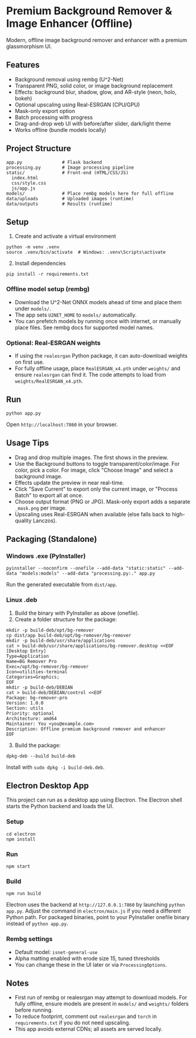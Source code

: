 # Premium Background Remover & Image Enhancer (Offline)

Modern, offline image background remover and enhancer with a premium glassmorphism UI.

## Features
- Background removal using rembg (U^2-Net)
- Transparent PNG, solid color, or image background replacement
- Effects: background blur, shadow, glow, and AR-style (neon, holo, bokeh)
- Optional upscaling using Real-ESRGAN (CPU/GPU)
- Mask-only export option
- Batch processing with progress
- Drag-and-drop web UI with before/after slider, dark/light theme
- Works offline (bundle models locally)

## Project Structure
```
app.py               # Flask backend
processing.py        # Image processing pipeline
static/              # Front-end (HTML/CSS/JS)
  index.html
  css/style.css
  js/app.js
models/              # Place rembg models here for full offline
data/uploads         # Uploaded images (runtime)
data/outputs         # Results (runtime)
```

## Setup
1. Create and activate a virtual environment
```
python -m venv .venv
source .venv/bin/activate  # Windows: .venv\Scripts\activate
```
2. Install dependencies
```
pip install -r requirements.txt
```

### Offline model setup (rembg)
- Download the U^2-Net ONNX models ahead of time and place them under `models/`.
- The app sets `U2NET_HOME` to `models/` automatically.
- You can prefetch models by running once with internet, or manually place files. See rembg docs for supported model names.

### Optional: Real-ESRGAN weights
- If using the `realesrgan` Python package, it can auto-download weights on first use.
- For fully offline usage, place `RealESRGAN_x4.pth` under `weights/` and ensure `realesrgan` can find it. The code attempts to load from `weights/RealESRGAN_x4.pth`.

## Run
```
python app.py
```
Open `http://localhost:7860` in your browser.

## Usage Tips
- Drag and drop multiple images. The first shows in the preview.
- Use the Background buttons to toggle transparent/color/image. For color, pick a color. For image, click "Choose Image" and select a background image.
- Effects update the preview in near real-time.
- Click "Save Current" to export only the current image, or "Process Batch" to export all at once.
- Choose output format (PNG or JPG). Mask-only export adds a separate `_mask.png` per image.
- Upscaling uses Real-ESRGAN when available (else falls back to high-quality Lanczos).

## Packaging (Standalone)

### Windows .exe (PyInstaller)
```
pyinstaller --noconfirm --onefile --add-data "static:static" --add-data "models:models" --add-data "processing.py:." app.py
```
Run the generated executable from `dist/app`.

### Linux .deb
1. Build the binary with PyInstaller as above (onefile).
2. Create a folder structure for the package:
```
mkdir -p build-deb/opt/bg-remover
cp dist/app build-deb/opt/bg-remover/bg-remover
mkdir -p build-deb/usr/share/applications
cat > build-deb/usr/share/applications/bg-remover.desktop <<EOF
[Desktop Entry]
Type=Application
Name=BG Remover Pro
Exec=/opt/bg-remover/bg-remover
Icon=utilities-terminal
Categories=Graphics;
EOF
mkdir -p build-deb/DEBIAN
cat > build-deb/DEBIAN/control <<EOF
Package: bg-remover-pro
Version: 1.0.0
Section: utils
Priority: optional
Architecture: amd64
Maintainer: You <you@example.com>
Description: Offline premium background remover and enhancer
EOF
```
3. Build the package:
```
dpkg-deb --build build-deb
```
Install with `sudo dpkg -i build-deb.deb`.

## Electron Desktop App
This project can run as a desktop app using Electron. The Electron shell starts the Python backend and loads the UI.

### Setup
```
cd electron
npm install
```

### Run
```
npm start
```

### Build
```
npm run build
```

Electron uses the backend at `http://127.0.0.1:7860` by launching `python app.py`. Adjust the command in `electron/main.js` if you need a different Python path. For packaged binaries, point to your PyInstaller onefile binary instead of `python app.py`.

### Rembg settings
- Default model: `isnet-general-use`
- Alpha matting enabled with erode size 15, tuned thresholds
- You can change these in the UI later or via `ProcessingOptions`.

## Notes
- First run of rembg or realesrgan may attempt to download models. For fully offline, ensure models are present in `models/` and `weights/` folders before running.
- To reduce footprint, comment out `realesrgan` and `torch` in `requirements.txt` if you do not need upscaling.
- This app avoids external CDNs; all assets are served locally.